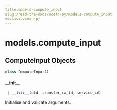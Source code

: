 ```yaml
---
title:models-compute_input
slug:/read-the-docs/ocean-py/models-compute_input
section:ocean-py
---
```

<a name="models.compute_input"></a>
# models.compute\_input

<a name="models.compute_input.ComputeInput"></a>
## ComputeInput Objects

```python
class ComputeInput()
```

<a name="models.compute_input.ComputeInput.__init__"></a>
#### \_\_init\_\_

```python
 | __init__(did, transfer_tx_id, service_id)
```

Initialise and validate arguments.

